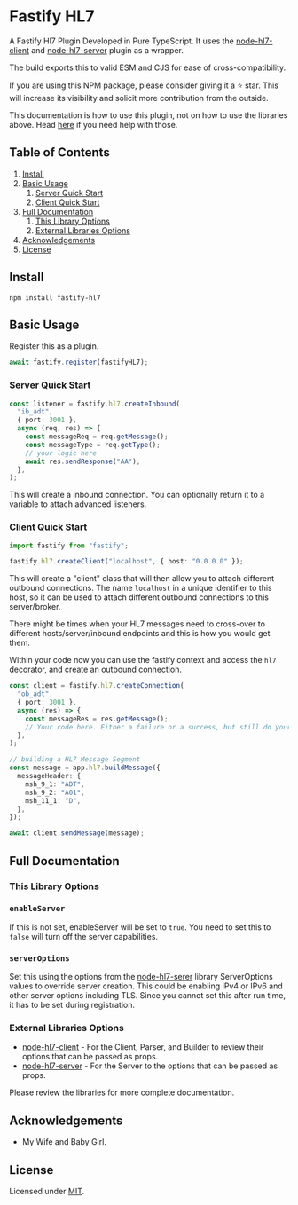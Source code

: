 # Fastify HL7

A Fastify Hl7 Plugin Developed in Pure TypeScript.
It uses the [node-hl7-client](https://github.com/Bugs5382/node-hl7-client) and [node-hl7-server](https://github.com/Bugs5382/node-hl7-server) plugin as a wrapper.

The build exports this to valid ESM and CJS for ease of cross-compatibility.

If you are using this NPM package, please consider giving it a :star: star.
This will increase its visibility and solicit more contribution from the outside.

This documentation is how to use this plugin, not on how to use the libraries above.
Head [here](#external-libraries-options) if you need help with those.

## Table of Contents

1. [Install](#install)
2. [Basic Usage](#basic-usage)
   1. [Server Quick Start](#server-quick-start)
   2. [Client Quick Start](#client-quick-start)
3. [Full Documentation](#full-documentation)
   1. [This Library Options](#this-library-options)
   2. [External Libraries Options](#external-libraries-options)
4. [Acknowledgements](#acknowledgements)
5. [License](#license)

## Install

```
npm install fastify-hl7
```

## Basic Usage

Register this as a plugin.

```ts
await fastify.register(fastifyHL7);
```

### Server Quick Start

```ts
const listener = fastify.hl7.createInbound(
  "ib_adt",
  { port: 3001 },
  async (req, res) => {
    const messageReq = req.getMessage();
    const messageType = req.getType();
    // your logic here
    await res.sendResponse("AA");
  },
);
```

This will create a inbound connection. You can optionally return it to a variable to attach advanced listeners.

### Client Quick Start

```ts
import fastify from "fastify";

fastify.hl7.createClient("localhost", { host: "0.0.0.0" });
```

This will create a "client" class that will then allow you to attach different outbound connections.
The name `localhost` in a unique identifier to this host, so it can be used to attach different outbound connections to this server/broker.

There might be times when your HL7 messages need to cross-over to different hosts/server/inbound endpoints and this is how you would get them.

Within your code now you can use the fastify context and access the `hl7` decorator,
and create an outbound connection.

```ts
const client = fastify.hl7.createConnection(
  "ob_adt",
  { port: 3001 },
  async (res) => {
    const messageRes = res.getMessage();
    // Your code here. Either a failure or a success, but still do your work here.
  },
);

// building a HL7 Message Segment
const message = app.hl7.buildMessage({
  messageHeader: {
    msh_9_1: "ADT",
    msh_9_2: "A01",
    msh_11_1: "D",
  },
});

await client.sendMessage(message);
```

## Full Documentation

### This Library Options

### `enableServer`

If this is not set, enableServer will be set to `true`. You need to set this to `false` will turn off the server capabilities.

### `serverOptions`

Set this using the options from the [node-hl7-serer](https://github.com/Bugs5382/node-hl7-server/blob/main/README.md) library ServerOptions values to override server creation.
This could be enabling IPv4 or IPv6 and other server options including TLS. Since you cannot set this after run time, it has to be set during registration.

### External Libraries Options

- [node-hl7-client](https://github.com/Bugs5382/node-hl7-client/blob/main/README.md) - For the Client, Parser, and Builder to review their options that can be passed as props.
- [node-hl7-server](https://github.com/Bugs5382/node-hl7-server/blob/main/README.md) - For the Server to the options that can be passed as props.

Please review the libraries for more complete documentation.

## Acknowledgements

- My Wife and Baby Girl.

## License

Licensed under [MIT](./LICENSE).

